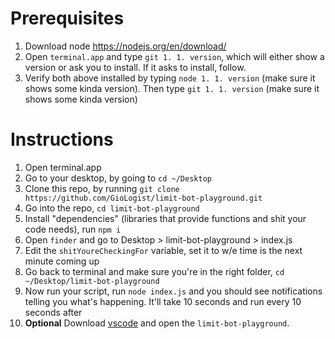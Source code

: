 # Prerequisites

1.  Download node https://nodejs.org/en/download/
1.  Open `terminal.app` and type `git 1. 1. version`, which will either show a version or ask you to install. If it asks to install, follow.
1.  Verify both above installed by typing `node 1. 1. version` (make sure it shows some kinda version). Then type `git 1. 1. version` (make sure it shows some kinda version)

# Instructions

1.  Open terminal.app 
1.  Go to your desktop, by going to `cd ~/Desktop`
1.  Clone this repo, by running `git clone https://github.com/GioLogist/limit-bot-playground.git`
1.  Go into the repo, `cd limit-bot-playground`
1.  Install "dependencies" (libraries that provide functions and shit your code needs), run `npm i`
1.  Open `finder` and go to Desktop > limit-bot-playground > index.js
1.  Edit the `shitYoureCheckingFor` variable, set it to w/e time is the next minute coming up
1.  Go back to terminal and make sure you're in the right folder, `cd ~/Desktop/limit-bot-playground`
1.  Now run your script, run `node index.js` and you should see notifications telling you what's happening. It'll take 10 seconds and run every 10 seconds after
1.  **Optional** Download [vscode](https://code.visualstudio.com/) and open the `limit-bot-playground`. 